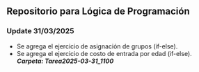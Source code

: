 ## Repositorio para Lógica de Programación  
### Update 31/03/2025  
* Se agrega el ejercicio de asignación de grupos (if-else).
* Se agrega el ejercicio de costo de entrada por edad (if-else).  
**_Carpeta: Tarea2025-03-31_1100_**

